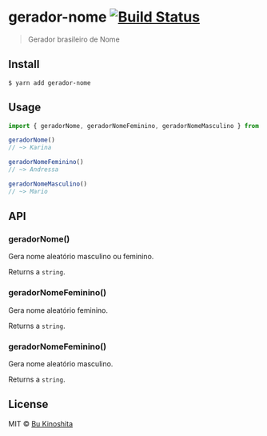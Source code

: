 # gerador-nome [![Build Status](https://travis-ci.org/bukinoshita/gerador-nome.svg?branch=master)](https://travis-ci.org/bukinoshita/gerador-nome)

> Gerador brasileiro de Nome

## Install

```
$ yarn add gerador-nome
```

## Usage

```ts
import { geradorNome, geradorNomeFeminino, geradorNomeMasculino } from 'gerador-nome'

geradorNome()
// ~> Karina

geradorNomeFeminino()
// ~> Andressa

geradorNomeMasculino()
// ~> Mario
```

## API

### geradorNome()

Gera nome aleatório masculino ou feminino.

Returns a `string`.

### geradorNomeFeminino()

Gera nome aleatório feminino.

Returns a `string`.

### geradorNomeFeminino()

Gera nome aleatório masculino.

Returns a `string`.

## License

MIT © [Bu Kinoshita](https://bukinoshita.io)
